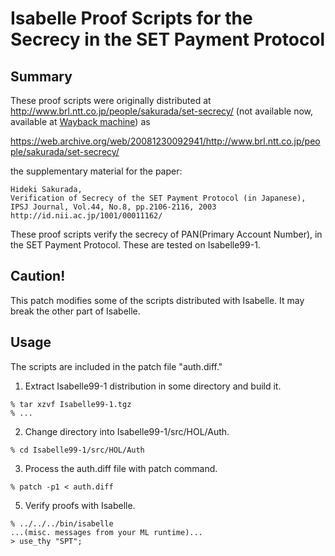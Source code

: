 # Isabelle Proof Scripts for the Secrecy in the SET Payment Protocol

## Summary
These proof scripts were originally distributed at http://www.brl.ntt.co.jp/people/sakurada/set-secrecy/ (not available now, available at [Wayback machine](https://web.archive.org/web/20081230092941/http://www.brl.ntt.co.jp/people/sakurada/set-secrecy/)) as

https://web.archive.org/web/20081230092941/http://www.brl.ntt.co.jp/people/sakurada/set-secrecy/


the supplementary material for the paper:
~~~
Hideki Sakurada,
Verification of Secrecy of the SET Payment Protocol (in Japanese),
IPSJ Journal, Vol.44, No.8, pp.2106-2116, 2003
http://id.nii.ac.jp/1001/00011162/
~~~
These proof scripts verify the secrecy of PAN(Primary Account Number), in the SET Payment Protocol. These are tested on Isabelle99-1.

## Caution!
This patch modifies some of the scripts distributed with Isabelle. It may break the other part of Isabelle.

## Usage
The scripts are included in the patch file "auth.diff."

1. Extract Isabelle99-1 distribution in some directory and build it.
~~~
% tar xzvf Isabelle99-1.tgz
% ...
~~~

2. Change directory into Isabelle99-1/src/HOL/Auth.
~~~
% cd Isabelle99-1/src/HOL/Auth
~~~
	
3. Process the auth.diff file with patch command.
~~~
% patch -p1 < auth.diff
~~~
	
5. Verify proofs with Isabelle.
~~~
% ../../../bin/isabelle
...(misc. messages from your ML runtime)...
> use_thy "SPT";
~~~
